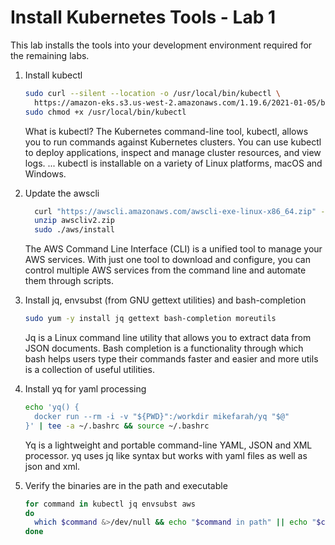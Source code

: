 # Install Kubernetes Tools - Lab 1

This lab installs the tools into your development environment required for the remaining labs. 

1. Install kubectl

    ```bash
    sudo curl --silent --location -o /usr/local/bin/kubectl \
      https://amazon-eks.s3.us-west-2.amazonaws.com/1.19.6/2021-01-05/bin/linux/amd64/kubectl
    sudo chmod +x /usr/local/bin/kubectl
    ```
    What is kubectl? The Kubernetes command-line tool, kubectl, allows you to run commands against Kubernetes clusters. You can use kubectl to deploy applications, inspect and manage cluster resources, and view logs. ... kubectl is installable on a variety of Linux platforms, macOS and Windows.

2. Update the awscli

    ```bash
      curl "https://awscli.amazonaws.com/awscli-exe-linux-x86_64.zip" -o "awscliv2.zip"
      unzip awscliv2.zip
      sudo ./aws/install
    ```
    The AWS Command Line Interface (CLI) is a unified tool to manage your AWS services. With just one tool to download and configure, you can control multiple AWS services from the command line and automate them through scripts.

3. Install jq, envsubst (from GNU gettext utilities) and bash-completion

    ```bash
    sudo yum -y install jq gettext bash-completion moreutils
    ```
    Jq is a Linux command line utility that allows you to extract data from JSON documents. Bash completion is a functionality through which bash helps users type their commands faster and easier and more utils is a collection of useful utilities.

4. Install yq for yaml processing

    ```bash
    echo 'yq() {
      docker run --rm -i -v "${PWD}":/workdir mikefarah/yq "$@"
    }' | tee -a ~/.bashrc && source ~/.bashrc
    ```
    Yq is a lightweight and portable command-line YAML, JSON and XML processor. yq uses jq like syntax but works with yaml files as well as json and xml.

5. Verify the binaries are in the path and executable

    ```bash
    for command in kubectl jq envsubst aws
    do
      which $command &>/dev/null && echo "$command in path" || echo "$command NOT FOUND"
    done
    ```